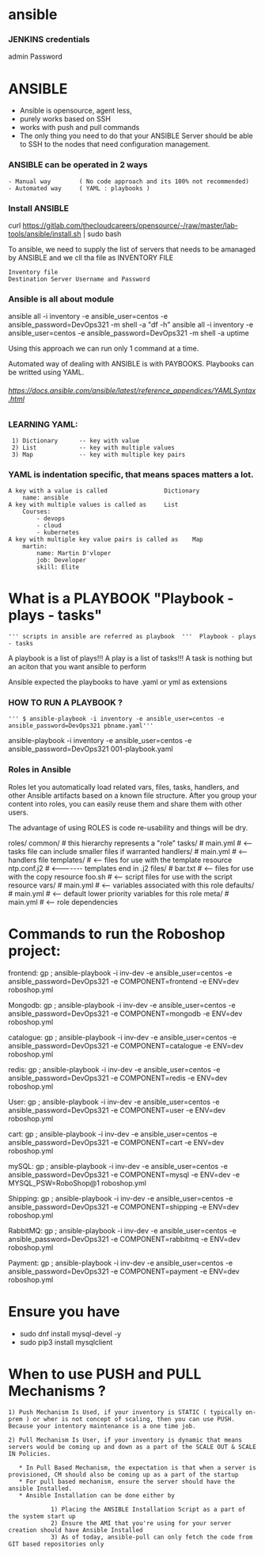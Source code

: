 # ansible
### JENKINS credentials
admin
Password


# ANSIBLE
- Ansible is opensource, agent less, 
- purely works based on SSH
- works with push and pull commands
- The only thing you need to do that your ANSIBLE Server should be able to SSH to the nodes that need configuration management.

### ANSIBLE can be operated in 2 ways
    - Manual way        ( No code approach and its 100% not recommended)
    - Automated way     ( YAML : playbooks )

### Install ANSIBLE 
curl https://gitlab.com/thecloudcareers/opensource/-/raw/master/lab-tools/ansible/install.sh | sudo bash

To ansible, we need to supply the list of servers that needs to be amanaged by ANSIBLE and we cll tha file as INVENTORY FILE

    Inventory file
    Destination Server Username and Password


### Ansible is all about module

ansible all -i inventory -e ansible_user=centos -e ansible_password=DevOps321 -m shell -a "df -h"
ansible all -i inventory -e ansible_user=centos -e ansible_password=DevOps321 -m shell -a uptime

Using this approach we can run only 1 command at a time.

Automated way of dealing with ANSIBLE is with PAYBOOKS. Playbooks can be writted using YAML.

###### https://docs.ansible.com/ansible/latest/reference_appendices/YAMLSyntax.html

### LEARNING YAML:

     1) Dictionary      -- key with value
     2) List            -- key with multiple values
     3) Map             -- key with multiple key pairs

### YAML is indentation specific, that means spaces matters a lot.
    A key with a value is called                Dictionary
        name: ansible
    A key with multiple values is called as     List
        Courses:
            - devops
            - cloud
            - kubernetes
    A key with multiple key value pairs is called as    Map
        martin:
            name: Martin D'vloper
            job: Developer
            skill: Elite

# What is a PLAYBOOK  "Playbook - plays - tasks"
    ''' scripts in ansible are referred as playbook  '''  Playbook - plays - tasks

A playbook is a list of plays!!!
A play is a list of tasks!!!
A task is nothing but an aciton that you want ansible to perform

Ansible expected the playbooks to have .yaml or yml as extensions


### HOW TO RUN A PLAYBOOK       ?

    ''' $ ansible-playbook -i inventory -e ansible_user=centos -e ansible_password=DevOps321 pbname.yaml'''
ansible-playbook -i inventory -e ansible_user=centos -e ansible_password=DevOps321 001-playbook.yaml


### Roles in Ansible
 Roles let you automatically load related vars, files, tasks, handlers, and other Ansible artifacts based on a known file structure. After you group your content into roles, you can easily reuse them and share them with other users.

The advantage of using ROLES is code re-usability and things will be dry.


roles/
    common/               # this hierarchy represents a "role"
        tasks/            #
            main.yml      #  <-- tasks file can include smaller files if warranted
        handlers/         #
            main.yml      #  <-- handlers file
        templates/        #  <-- files for use with the template resource
            ntp.conf.j2   #  <------- templates end in .j2
        files/            #
            bar.txt       #  <-- files for use with the copy resource
            foo.sh        #  <-- script files for use with the script resource
        vars/             #
            main.yml      #  <-- variables associated with this role
        defaults/         #
            main.yml      #  <-- default lower priority variables for this role
        meta/             #
            main.yml      #  <-- role dependencies


# Commands to run the Roboshop project:
frontend: 
gp ; ansible-playbook -i inv-dev -e ansible_user=centos -e ansible_password=DevOps321 -e COMPONENT=frontend -e ENV=dev roboshop.yml

Mongodb:
gp ; ansible-playbook -i inv-dev -e ansible_user=centos -e ansible_password=DevOps321 -e COMPONENT=mongodb -e ENV=dev roboshop.yml

catalogue:
gp ; ansible-playbook -i inv-dev -e ansible_user=centos -e ansible_password=DevOps321 -e COMPONENT=catalogue -e ENV=dev roboshop.yml

redis:
gp ; ansible-playbook -i inv-dev -e ansible_user=centos -e ansible_password=DevOps321 -e COMPONENT=redis -e ENV=dev roboshop.yml

User:
gp ; ansible-playbook -i inv-dev -e ansible_user=centos -e ansible_password=DevOps321 -e COMPONENT=user -e ENV=dev roboshop.yml

cart:
gp ; ansible-playbook -i inv-dev -e ansible_user=centos -e ansible_password=DevOps321 -e COMPONENT=cart -e ENV=dev roboshop.yml

mySQL:
gp ; ansible-playbook -i inv-dev -e ansible_user=centos -e ansible_password=DevOps321 -e COMPONENT=mysql -e ENV=dev -e MYSQL_PSW=RoboShop@1 roboshop.yml

Shipping:
gp ; ansible-playbook -i inv-dev -e ansible_user=centos -e ansible_password=DevOps321 -e COMPONENT=shipping -e ENV=dev roboshop.yml

RabbitMQ:
gp ; ansible-playbook -i inv-dev -e ansible_user=centos -e ansible_password=DevOps321 -e COMPONENT=rabbitmq -e ENV=dev roboshop.yml

Payment:
gp ; ansible-playbook -i inv-dev -e ansible_user=centos -e ansible_password=DevOps321 -e COMPONENT=payment -e ENV=dev roboshop.yml




# Ensure you have 
* sudo dnf install mysql-devel -y
* sudo pip3 install mysqlclient


# When to use PUSH and PULL Mechanisms ?

    1) Push Mechanism Is Used, if your inventory is STATIC ( typically on-prem ) or wher is not concept of scaling, then you can use PUSH. Because your intentory maintenance is a one time job.  

    2) Pull Mechanism Is User, if your inventory is dynamic that means servers would be coming up and down as a part of the SCALE OUT & SCALE IN Policies.

       * In Pull Based Mechanism, the expectation is that when a server is provisioned, CM should also be coming up as a part of the startup
       * For pull based mechanism, ensure the server should have the ansible Installed. 
       * Ansible Installation can be done either by 

                1) Placing the ANSIBLE Installation Script as a part of the system start up 
                2) Ensure the AMI that you're using for your server creation should have Ansible Installed 
                3) As of today, ansible-pull can only fetch the code from GIT based repositories only


    
